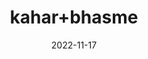 ---
title: 'kahar+bhasme'
date: '2022-11-17' 
metatag: '' 
inventory: '0' 
draft: false 
# meta description 
shortDescripton: ''
description: 'Herb'
longdescription: ''
tags: ''
brand: ''
subCategory: ''
unit: '50 gm-Pk'
sellCount: '0'
featured: True
# product Price
price: '30.0'
# Product Short Description
shortDescription: ''
productID: '7B0C92F9-7049-ED11-996A-005056B3A416'
type: 'products'
category: 'Herb' 
thumnailproduct: 'https://eraconnect.blob.core.windows.net/product-images/aminsaddiquidawakhana/39ad8670-15e6-4e99-b9a7-e219a1dadeda.webp' 
images:
  - image: 'https://eraconnect.blob.core.windows.net/product-images/aminsaddiquidawakhana/39ad8670-15e6-4e99-b9a7-e219a1dadeda.webp'  
Variants:
---